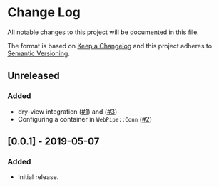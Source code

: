 # Change Log
All notable changes to this project will be documented in this file.

The format is based on [Keep a Changelog](http://keepachangelog.com/) 
and this project adheres to [Semantic Versioning](http://semver.org/).

## Unreleased
### Added
- dry-view integration ([#1](https://github.com/waiting-for-dev/web_pipe/pull/1)) and ([#3](https://github.com/waiting-for-dev/web_pipe/pull/3))
- Configuring a container in `WebPipe::Conn` ([#2](https://github.com/waiting-for-dev/web_pipe/pull/2))

## [0.0.1] - 2019-05-07
### Added
- Initial release.